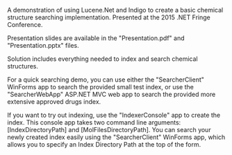 A demonstration of using Lucene.Net and Indigo to create a basic chemical structure searching implementation. Presented at the 2015 .NET Fringe Conference.

Presentation slides are available in the "Presentation.pdf" and "Presentation.pptx" files.

Solution includes everything needed to index and search chemical structures.

For a quick searching demo, you can use either the "SearcherClient" WinForms app to search the provided small test index, or use the "SearcherWebApp" ASP.NET MVC web app to search the provided more extensive approved drugs index.

If you want to try out indexing, use the "IndexerConsole" app to create the index. This console app takes two command line arguments: [IndexDirectoryPath] and [MolFilesDirectoryPath]. You can search your newly created index easily using the "SearcherClient" WinForms app, which allows you to specify an Index Directory Path at the top of the form.
